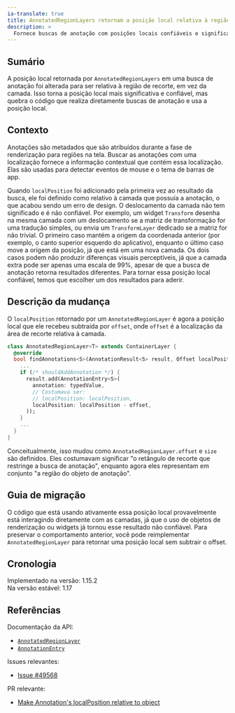 ```yaml
---
ia-translate: true
title: AnnotatedRegionLayers retornam a posição local relativa à região de recorte
description: >
  Fornece buscas de anotação com posições locais confiáveis e significativas.
---
```


## Sumário

A posição local retornada por `AnnotatedRegionLayers` em uma
busca de anotação foi alterada para ser relativa à região de recorte,
em vez da camada. Isso torna a posição local mais
significativa e confiável, mas quebra o código que realiza diretamente
buscas de anotação e usa a posição local.

## Contexto

Anotações são metadados que são atribuídos durante a
fase de renderização para regiões na tela.
Buscar as anotações com uma localização fornece a
informação contextual que contém essa localização.
Elas são usadas para detectar eventos de mouse e o tema de barras de app.

Quando `localPosition` foi adicionado pela primeira vez ao resultado da busca,
ele foi definido como relativo à camada que possuía a anotação,
o que acabou sendo um erro de design.
O deslocamento da camada não tem significado e é não confiável.
Por exemplo, um widget `Transform` desenha na mesma camada
com um deslocamento se a matriz de transformação for uma tradução simples,
ou envia um `TransformLayer` dedicado se a matriz for não trivial.
O primeiro caso mantém a origem da coordenada anterior
(por exemplo, o canto superior esquerdo do aplicativo),
enquanto o último caso move a origem da posição, já que
está em uma nova camada. Os dois casos podem não produzir diferenças
visuais perceptíveis, já que a camada extra pode ser apenas uma escala de
99%, apesar de que a busca de anotação retorna resultados diferentes.
Para tornar essa posição local confiável, temos que escolher
um dos resultados para aderir.

## Descrição da mudança

O `localPosition` retornado por um `AnnotatedRegionLayer`
é agora a posição local que ele recebeu subtraída por `offset`,
onde `offset` é a localização da área de recorte relativa
à camada.

```dart
class AnnotatedRegionLayer<T> extends ContainerLayer {
  @override
  bool findAnnotations<S>(AnnotationResult<S> result, Offset localPosition, { required bool onlyFirst }) {
    ...
    if (/* shouldAddAnnotation */) {
      result.add(AnnotationEntry<S>(
        annotation: typedValue,
        // Costumava ser:
        // localPosition: localPosition,
        localPosition: localPosition - offset,
      ));
    }
    ...
  }
}
```

Conceitualmente, isso mudou como `AnnotatedRegionLayer.offset`
e `size` são definidos. Eles costumavam significar
"o retângulo de recorte que restringe a busca de anotação",
enquanto agora eles representam em conjunto
"a região do objeto de anotação".

## Guia de migração

O código que está usando ativamente essa posição local provavelmente
está interagindo diretamente com as camadas, já que o uso de objetos de renderização ou
widgets já tornou esse resultado não confiável. Para
preservar o comportamento anterior, você pode reimplementar
`AnnotatedRegionLayer` para retornar uma posição local sem
subtrair o offset.

## Cronologia

Implementado na versão: 1.15.2<br>
Na versão estável: 1.17

## Referências

Documentação da API:

* [`AnnotatedRegionLayer`][]
* [`AnnotationEntry`][]

Issues relevantes:

* [Issue #49568][]

PR relevante:

* [Make Annotation's localPosition relative to object][]

[`AnnotatedRegionLayer`]: {{site.api}}/flutter/rendering/AnnotatedRegionLayer-class.html
[`AnnotationEntry`]: {{site.api}}/flutter/rendering/AnnotationEntry-class.html
[Issue #49568]: {{site.repo.flutter}}/issues/49568
[Make Annotation's localPosition relative to object]: {{site.repo.flutter}}/pull/50157
